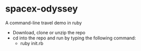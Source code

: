# spacex-odyssey
A command-line travel demo in ruby

- Download, clone or unzip the repo
- cd into the repo and run by typing the following command:
    - ruby init.rb
